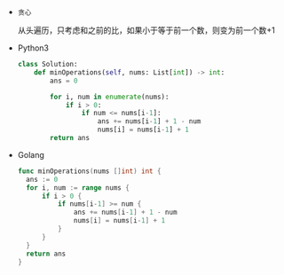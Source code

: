 + `贪心`

  从头遍历，只考虑和之前的比，如果小于等于前一个数，则变为前一个数+1

+ Python3

  ```python
  class Solution:
      def minOperations(self, nums: List[int]) -> int:
          ans = 0
  
          for i, num in enumerate(nums):
              if i > 0:
                  if num <= nums[i-1]:
                      ans += nums[i-1] + 1 - num
                      nums[i] = nums[i-1] + 1
          return ans
  ```

  

+ Golang

  ```go
  func minOperations(nums []int) int {
  	ans := 0
  	for i, num := range nums {
  		if i > 0 {
  			if nums[i-1] >= num {
  				ans += nums[i-1] + 1 - num
  				nums[i] = nums[i-1] + 1
  			}
  		}
  	}
  	return ans
  }
  
  ```

  

